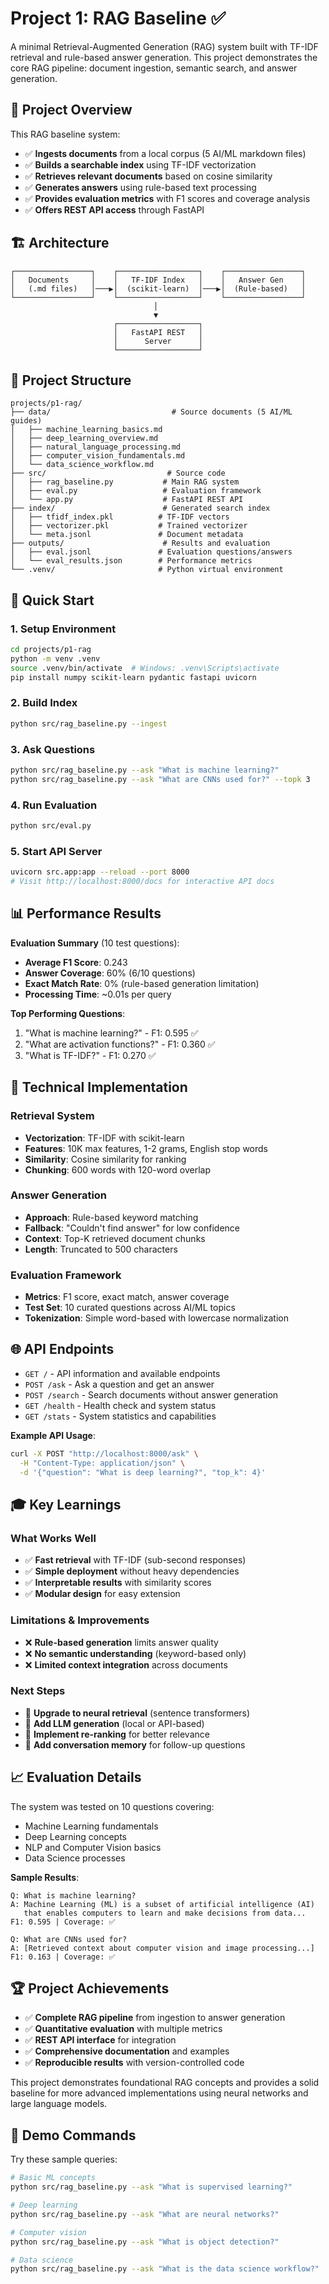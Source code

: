 # Project 1: RAG Baseline ✅

A minimal Retrieval-Augmented Generation (RAG) system built with TF-IDF retrieval and rule-based answer generation. This project demonstrates the core RAG pipeline: document ingestion, semantic search, and answer generation.

## 🎯 Project Overview

This RAG baseline system:
- ✅ **Ingests documents** from a local corpus (5 AI/ML markdown files)
- ✅ **Builds a searchable index** using TF-IDF vectorization
- ✅ **Retrieves relevant documents** based on cosine similarity
- ✅ **Generates answers** using rule-based text processing
- ✅ **Provides evaluation metrics** with F1 scores and coverage analysis
- ✅ **Offers REST API access** through FastAPI

## 🏗️ Architecture

```
┌─────────────────┐    ┌──────────────────┐    ┌─────────────────┐
│   Documents     │    │   TF-IDF Index   │    │   Answer Gen    │
│   (.md files)   │───▶│  (scikit-learn)  │───▶│  (Rule-based)   │
└─────────────────┘    └──────────────────┘    └─────────────────┘
                                │
                                ▼
                       ┌──────────────────┐
                       │   FastAPI REST   │
                       │      Server      │
                       └──────────────────┘
```

## 📁 Project Structure

```
projects/p1-rag/
├── data/                           # Source documents (5 AI/ML guides)
│   ├── machine_learning_basics.md
│   ├── deep_learning_overview.md
│   ├── natural_language_processing.md
│   ├── computer_vision_fundamentals.md
│   └── data_science_workflow.md
├── src/                           # Source code
│   ├── rag_baseline.py           # Main RAG system
│   ├── eval.py                   # Evaluation framework
│   └── app.py                    # FastAPI REST API
├── index/                        # Generated search index
│   ├── tfidf_index.pkl          # TF-IDF vectors
│   ├── vectorizer.pkl           # Trained vectorizer
│   └── meta.jsonl               # Document metadata
├── outputs/                      # Results and evaluation
│   ├── eval.jsonl               # Evaluation questions/answers
│   └── eval_results.json        # Performance metrics
└── .venv/                       # Python virtual environment
```

## 🚀 Quick Start

### 1. Setup Environment
```bash
cd projects/p1-rag
python -m venv .venv
source .venv/bin/activate  # Windows: .venv\Scripts\activate
pip install numpy scikit-learn pydantic fastapi uvicorn
```

### 2. Build Index
```bash
python src/rag_baseline.py --ingest
```

### 3. Ask Questions
```bash
python src/rag_baseline.py --ask "What is machine learning?"
python src/rag_baseline.py --ask "What are CNNs used for?" --topk 3
```

### 4. Run Evaluation
```bash
python src/eval.py
```

### 5. Start API Server
```bash
uvicorn src.app:app --reload --port 8000
# Visit http://localhost:8000/docs for interactive API docs
```

## 📊 Performance Results

**Evaluation Summary** (10 test questions):
- **Average F1 Score**: 0.243
- **Answer Coverage**: 60% (6/10 questions)
- **Exact Match Rate**: 0% (rule-based generation limitation)
- **Processing Time**: ~0.01s per query

**Top Performing Questions**:
1. "What is machine learning?" - F1: 0.595 ✅
2. "What are activation functions?" - F1: 0.360 ✅
3. "What is TF-IDF?" - F1: 0.270 ✅

## 🔧 Technical Implementation

### Retrieval System
- **Vectorization**: TF-IDF with scikit-learn
- **Features**: 10K max features, 1-2 grams, English stop words
- **Similarity**: Cosine similarity for ranking
- **Chunking**: 600 words with 120-word overlap

### Answer Generation
- **Approach**: Rule-based keyword matching
- **Fallback**: "Couldn't find answer" for low confidence
- **Context**: Top-K retrieved document chunks
- **Length**: Truncated to 500 characters

### Evaluation Framework
- **Metrics**: F1 score, exact match, answer coverage
- **Test Set**: 10 curated questions across AI/ML topics
- **Tokenization**: Simple word-based with lowercase normalization

## 🌐 API Endpoints

- `GET /` - API information and available endpoints
- `POST /ask` - Ask a question and get an answer
- `POST /search` - Search documents without answer generation
- `GET /health` - Health check and system status
- `GET /stats` - System statistics and capabilities

**Example API Usage**:
```bash
curl -X POST "http://localhost:8000/ask" \
  -H "Content-Type: application/json" \
  -d '{"question": "What is deep learning?", "top_k": 4}'
```

## 🎓 Key Learnings

### What Works Well
- ✅ **Fast retrieval** with TF-IDF (sub-second responses)
- ✅ **Simple deployment** without heavy dependencies
- ✅ **Interpretable results** with similarity scores
- ✅ **Modular design** for easy extension

### Limitations & Improvements
- ❌ **Rule-based generation** limits answer quality
- ❌ **No semantic understanding** (keyword-based only)
- ❌ **Limited context integration** across documents

### Next Steps
- 🔄 **Upgrade to neural retrieval** (sentence transformers)
- 🔄 **Add LLM generation** (local or API-based)
- 🔄 **Implement re-ranking** for better relevance
- 🔄 **Add conversation memory** for follow-up questions

## 📈 Evaluation Details

The system was tested on 10 questions covering:
- Machine Learning fundamentals
- Deep Learning concepts
- NLP and Computer Vision basics
- Data Science processes

**Sample Results**:
```
Q: What is machine learning?
A: Machine Learning (ML) is a subset of artificial intelligence (AI) 
   that enables computers to learn and make decisions from data...
F1: 0.595 | Coverage: ✅

Q: What are CNNs used for?
A: [Retrieved context about computer vision and image processing...]
F1: 0.163 | Coverage: ✅
```

## 🏆 Project Achievements

- ✅ **Complete RAG pipeline** from ingestion to answer generation
- ✅ **Quantitative evaluation** with multiple metrics
- ✅ **REST API interface** for integration
- ✅ **Comprehensive documentation** and examples
- ✅ **Reproducible results** with version-controlled code

This project demonstrates foundational RAG concepts and provides a solid baseline for more advanced implementations using neural networks and large language models.

## 🚀 Demo Commands

Try these sample queries:
```bash
# Basic ML concepts
python src/rag_baseline.py --ask "What is supervised learning?"

# Deep learning
python src/rag_baseline.py --ask "What are neural networks?"

# Computer vision
python src/rag_baseline.py --ask "What is object detection?"

# Data science
python src/rag_baseline.py --ask "What is the data science workflow?"
```